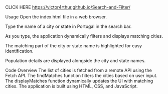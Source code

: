 CLICK HERE
https://victor4rthur.github.io/Search-and-Filter/

Usage
Open the index.html file in a web browser.

Type the name of a city or state in Portugal in the search bar.

As you type, the application dynamically filters and displays matching cities.

The matching part of the city or state name is highlighted for easy identification.

Population details are displayed alongside the city and state names.

Code Overview
The list of cities is fetched from a remote API using the Fetch API.
The findMatches function filters the cities based on user input.
The displayMatches function dynamically updates the UI with matching cities.
The application is built using HTML, CSS, and JavaScript.

